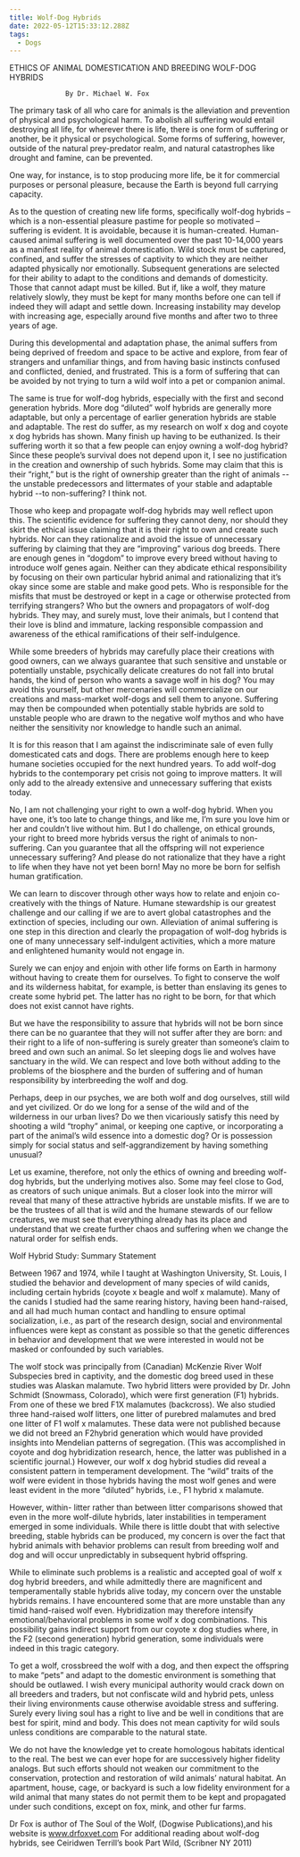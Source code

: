 ```yaml
---
title: Wolf-Dog Hybrids
date: 2022-05-12T15:33:12.288Z
tags:
  - Dogs
---
```


ETHICS OF ANIMAL DOMESTICATION AND BREEDING WOLF-DOG HYBRIDS


                  By Dr. Michael W. Fox

The primary task of all who care for animals is the alleviation and prevention of physical and psychological harm. To abolish all suffering would entail destroying all life, for wherever there is life, there is one form of suffering or another, be it physical or psychological. Some forms of suffering, however, outside of the natural prey-predator realm, and natural catastrophes like drought and famine, can be prevented.

 One way, for instance, is to stop producing more life, be it for commercial purposes or personal pleasure, because the Earth is beyond full carrying capacity.


As to the question of creating new life forms, specifically wolf-dog hybrids – which is a non-essential pleasure pastime for people so motivated – suffering is evident. It is avoidable, because it is human-created. Human-caused animal suffering is well documented over the past 10-14,000 years as a manifest reality of animal domestication. Wild stock must be captured, confined, and suffer the stresses of captivity to which they are neither adapted physically nor emotionally. Subsequent generations are selected for their ability to adapt to the conditions and demands of domesticity. Those that cannot adapt must be killed. But if, like a wolf, they mature relatively slowly, they must be kept for many months before one can tell if indeed they will adapt and settle down. Increasing instability may develop with increasing age, especially around five months and after two to three years of age.


 During this developmental and adaptation phase, the animal suffers from being deprived of freedom and space to be active and explore, from fear of strangers and unfamiliar things, and from having basic instincts confused and conflicted, denied, and frustrated. This is a form of suffering that can be avoided by not trying to turn a wild wolf into a pet or companion animal.

The same is true for wolf-dog hybrids, especially with the first and second generation hybrids. More dog “diluted” wolf hybrids are generally more adaptable, but only a percentage of earlier generation hybrids are stable and adaptable. The rest do suffer, as my research on wolf x dog and coyote x dog hybrids has shown. Many finish up having to be euthanized. Is their suffering worth it so that a few people can enjoy owning a wolf-dog hybrid? Since these people’s survival does not depend upon it, I see no justification in the creation and ownership of such hybrids. Some may claim that this is their “right,” but is the right of ownership greater than the right of animals -- the unstable predecessors and littermates of your stable and adaptable hybrid --to non-suffering? I think not. 

Those who keep and propagate wolf-dog hybrids may well reflect upon this. The scientific evidence for suffering they cannot deny, nor should they skirt the ethical issue claiming that it is their right to own and create such hybrids. Nor can they rationalize and avoid the issue of unnecessary suffering by claiming that they are “improving” various dog breeds. There are enough genes in “dogdom” to improve every breed without having to introduce wolf genes again. Neither can they abdicate ethical responsibility by focusing on their own particular hybrid animal and rationalizing that it’s okay since some are stable and make good pets. Who is responsible for the misfits that must be destroyed or kept in a cage or otherwise protected from terrifying strangers? Who but the owners and propagators of wolf-dog hybrids. They may, and surely must, love their animals, but I contend that their love is blind and immature, lacking responsible compassion and awareness of the ethical ramifications of their self-indulgence. 


While some breeders of hybrids may carefully place their creations with good owners, can we always guarantee that such sensitive and unstable or potentially unstable, psychically delicate creatures do not fall into brutal hands, the kind of person who wants a savage wolf in his dog?  You may avoid this yourself, but other mercenaries will commercialize on our creations and mass-market wolf-dogs and sell them to anyone. Suffering may then be compounded when potentially stable hybrids are sold to unstable people who are drawn to the negative wolf mythos and who have neither the sensitivity nor knowledge to handle such an animal.


It is for this reason that I am against the indiscriminate sale of even fully domesticated cats and dogs. There are problems enough here to keep humane societies occupied for the next hundred years. To add wolf-dog hybrids to the contemporary pet crisis not going to improve matters. It will only add to the already extensive and unnecessary suffering that exists today.


No, I am not challenging your right to own a wolf-dog hybrid. When you have one, it’s too late to change things, and like me, I’m sure you love him or her and couldn’t live without him. But I do challenge, on ethical grounds, your right to breed more hybrids versus the right of animals to non-suffering. Can you guarantee that all the offspring will not experience unnecessary suffering? And please do not rationalize that they have a right to life when they have not yet been born! May no more be born for selfish human gratification.

 We can learn to discover through other ways how to relate and enjoin co-creatively with the things of Nature. Humane stewardship is our greatest challenge and our calling if we are to avert global catastrophes and the extinction of species, including our own. Alleviation of animal suffering is one step in this direction and clearly the propagation of wolf-dog hybrids is one of many unnecessary self-indulgent activities, which a more mature and enlightened humanity would not engage in.

 Surely we can enjoy and enjoin with other life forms on Earth in harmony without having to create them for ourselves.  To fight to conserve the wolf and its wilderness habitat, for example, is better than enslaving its genes to create some hybrid pet. The latter has no right to be born, for that which does not exist cannot have rights. 

But we have the responsibility to assure that hybrids will not be born since there can be no guarantee that they will not suffer after they are born: and their right to a life of non-suffering is surely greater than someone’s claim to breed and own such an animal. So let sleeping dogs lie and wolves have sanctuary in the wild. We can respect and love both without adding to the problems of the biosphere and the burden of suffering and of human responsibility by interbreeding the wolf and dog.

Perhaps, deep in our psyches, we are both wolf and dog ourselves, still wild and yet civilized. Or do we long for a sense of the wild and of the wilderness in our urban lives? Do we then vicariously satisfy this need by shooting a wild “trophy” animal, or keeping one captive, or incorporating a part of the animal’s wild essence into a domestic dog? Or is possession simply for social status and self-aggrandizement by having something unusual?


Let us examine, therefore, not only the ethics of owning and breeding wolf-dog hybrids, but the underlying motives also. Some may feel close to God, as creators of such unique animals. But a closer look into the mirror will reveal that many of these attractive hybrids are unstable misfits. If we are to be the trustees of all that is wild and the humane stewards of our fellow creatures, we must see that everything already has its place and understand that we create further chaos and suffering when we change the natural order for selfish ends.



Wolf Hybrid Study: Summary Statement


Between 1967 and 1974, while I taught at Washington University, St. Louis, I studied the behavior and development of many species of wild canids, including certain hybrids (coyote x beagle and wolf x malamute). Many of the canids I studied had the same rearing history, having been hand-raised, and all had much human contact and handling to ensure optimal socialization, i.e., as part of the research design, social and environmental influences were kept as constant as possible so that the genetic differences in behavior and development that we were interested in would not be masked or confounded by such variables.


The wolf stock was principally from (Canadian) McKenzie River Wolf Subspecies bred in captivity, and the domestic dog breed used in these studies was Alaskan malamute. Two hybrid litters were provided by Dr. John Schmidt (Snowmass, Colorado), which were first generation (F1) hybrids. From one of these we bred F1X malamutes (backcross). We also studied three hand-raised wolf litters, one litter of purebred malamutes and bred one litter of F1 wolf x malamutes. These data were not published because we did not breed an F2hybrid generation which would have provided insights into Mendelian patterns of segregation. (This was accomplished in coyote and dog hybridization research, hence, the latter was published in a scientific journal.) However, our wolf x dog hybrid studies did reveal a consistent pattern in temperament development. The “wild” traits of the wolf were evident in those hybrids having the most wolf genes and were least evident in the more “diluted” hybrids, i.e., F1 hybrid x malamute. 

However,  within-  litter rather than between litter comparisons showed that even in the more wolf-dilute hybrids, later instabilities in temperament emerged in some individuals. While there is little doubt that with selective breeding, stable hybrids can be produced, my concern is over the fact that hybrid animals with behavior problems can result from breeding wolf and dog and will occur unpredictably in subsequent hybrid offspring.


While to eliminate such problems is a realistic and accepted goal of wolf x dog hybrid breeders, and while admittedly there are magnificent and temperamentally stable hybrids alive today, my concern over the unstable hybrids remains. I have encountered some that are more unstable than any timid hand-raised wolf even. Hybridization may therefore intensify emotional/behavioral problems in some wolf x dog combinations. This possibility gains indirect support from our coyote x dog studies where, in the F2 (second generation) hybrid generation, some individuals were indeed in this tragic category.


	
To get a wolf, crossbreed the wolf with a dog, and then expect the offspring to make “pets” and adapt to the domestic environment is something that should be outlawed. I wish every municipal authority would crack down on all breeders and traders, but not confiscate wild and hybrid pets, unless their living environments cause otherwise avoidable stress and suffering. Surely every living soul has a right to live and be well in conditions that are best for spirit, mind and body. This does not mean captivity for wild souls unless conditions are comparable to the natural state.


	
We do not have the knowledge yet to create homologous habitats identical to the real. The best we can ever hope for are successively higher fidelity analogs. But such efforts should not weaken our commitment to the conservation, protection and restoration of wild animals’ natural habitat.  An apartment, house, cage, or backyard is such a low fidelity environment for a wild animal that many states do not permit them to be kept and propagated under such conditions, except on fox, mink, and other fur farms. 

Dr Fox is author of The Soul of the Wolf, (Dogwise Publications),and his website is www.drfoxvet.com
For additional reading about wolf-dog hybrids, see Ceiridwen Terrill’s  book Part Wild,  (Scribner NY 2011)
